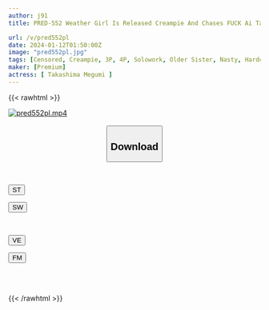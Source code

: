 ```yaml
---
author: j91
title: PRED-552 Weather Girl Is Released Creampie And Chases FUCK Ai Takashima In The State Of “I’m Already Cumming”

url: /v/pred552pl
date: 2024-01-12T01:50:00Z
image: "pred552pl.jpg"
tags: [Censored, Creampie, 3P, 4P, Solowork, Older Sister, Nasty, Hardcore, Sweat	]
maker: [Premium]
actress: [ Takashima Megumi ]
---
```



{{< rawhtml >}}

<div class="video" data-videoid="dr9XwxVQQwTkw4e">
    <a href="javascript:;">
        <img src="/v/pred552pl/pred552pl.jpg" width="WIDTH" height="HEIGHT" alt="pred552pl.mp4" loading="lazy">
    </a>
</div>

<script type="text/javascript" src="https://j91.asia/asset/on-demand-st.js"></script>

<br>
  <link rel="stylesheet" href="https://j91.asia/asset/bs5.css">
  
  <center>
  <button class="btn btn-primary" type="button" data-bs-toggle="collapse" data-bs-target=".multi-collapse" aria-expanded="false" aria-controls="multiCollapseExample1 multiCollapseExample2"><h2>Download</h2></button></center>
</p>
<div class="row">
  <div class="col">
    <div class="collapse multi-collapse" id="multiCollapseExample1">
      <div class="card card-body">
	      	      <br>
<div class="buttons">  
<p><a href="https://streamtape.to/v/dr9XwxVQQwTkw4e" target="_blank"><button class="btn-hover color-3"><i class="fa fa-download"></i> ST</button></a></p>
<p><a href="https://flaswish.com/cjscjybvxpbt" target="_blank"><button class="btn-hover color-2"><i class="fa fa-download"></i> SW</button></a></p></div>
    </div>
  </div>
</div>
  <div class="col">
    <div class="collapse multi-collapse" id="multiCollapseExample2">
      <div class="card card-body">
	      <br>
<div class="buttons">
<p><a href="javascript:;" target="_blank"><button class="btn-hover color-9"><i class="fa fa-download"></i> VE</button></a></p>
<p><a href="javascript:;" target="_blank"><button class="btn-hover color-8"><i class="fa fa-download"></i> FM</button></a></p></div>
<br><br>
      </div>
    </div>
  </div>
</div>

{{< /rawhtml >}}
